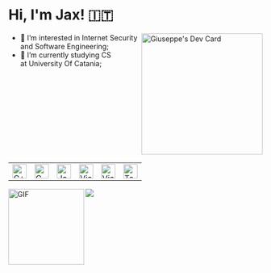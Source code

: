 <!-- WIP -->
<h1>
  Hi, I'm Jax! 🇮🇹
</h1>
<a href="https://app.daily.dev/giupitru"><img src="https://api.daily.dev/devcards/542e9b84bef04f559301a3ed1e26c773.png?r=njq" width="240" align="right" alt="Giuseppe's Dev Card"/></a>

- 👀 I’m interested in Internet Security and Software Engineering;
- 🌱 I’m currently studying CS at University Of Catania;

<p></p>
<table align=left>
    <tbody>
        <tr>
           <td><a href="#"><img alt="C++" title="C++" height="28px"
                      src="https://img.icons8.com/dusk/344/c-plus-plus.png" /></a></td>
            <td><a href="#"><img alt="C" title="C" height="28px"
                        src="https://img.icons8.com/stickers/344/c.png" /></a></td>
            <td><a href="#"><img alt="Java" title="Java" height="28px"
                        src="https://img.icons8.com/external-flaticons-lineal-color-flat-icons/344/external-java-mobile-app-development-flaticons-lineal-color-flat-icons-4.png" /></a></td>
            <td><a href="#"><img alt="Visual Studio" title="Docker" height="28px"
                    src="https://img.icons8.com/dusk/344/docker.png" /></a></td>
          <td><a href="#"><img alt="Visual Studio" title="Visual Studio Code" height="28px"
                    src="https://img.icons8.com/nolan/344/visual-studio-code-2019.png" /></a></td>
            <td><a href="#"><img alt="Terminal" title="Terminal" height="28px"
                                 src="https://img.icons8.com/stickers/344/console.png"/></a></td>
        </tr>
    </tbody>
</table>
<br /><br /><br /><br />
<img align="left" alt="GIF" height="150px" src="https://media.giphy.com/media/l0amJzVHIAfl7jMDos/giphy.gif" />
<br /><br /><br /><br /><br /><br /><br /><br />
<a href="https://hits.seeyoufarm.com"><img src="https://hits.seeyoufarm.com/api/count/incr/badge.svg?url=https%3A%2F%2Fgithub.com%2FGiuseppePitruzzella&count_bg=%23D96E6E&title_bg=%23555555&icon=&icon_color=%23E96767&title=%28%E3%81%A3%E2%97%94%E2%97%A1%E2%97%94%29%E3%81%A3+%E2%99%A5+%D0%BD%CE%B9%D1%82%D1%95+%E2%99%A5&edge_flat=false"/></a>
      
<!---
GiuseppePitruzzella/GiuseppePitruzzella is a ✨ special ✨ repository because its `README.md` (this file) appears on your GitHub profile.
You can click the Preview link to take a look at your changes.
--->
